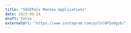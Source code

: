 ```yaml
---
title: "SASEPals Mentee Applications"
date: 2023-09-24
draft: false
externalUrl: "https://www.instagram.com/p/CxlOPZoOgi6/"
---
```

